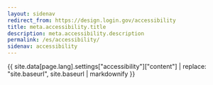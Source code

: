 ```yaml
---
layout: sidenav
redirect_from: https://design.login.gov/accessibility
title: meta.accessibility.title
description: meta.accessibility.description
permalink: /es/accessibility/
sidenav: accessibility
---
```


{{ site.data[page.lang].settings["accessibility"]["content"] | replace: "site.baseurl", site.baseurl | markdownify }}
